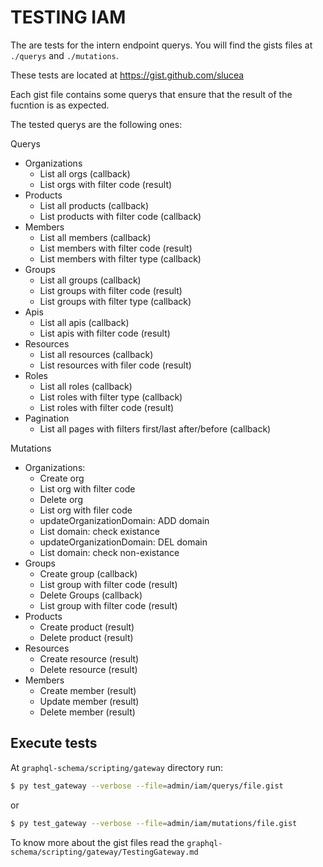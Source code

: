 # TESTING IAM

The are tests for the intern endpoint querys. You will find the gists files at `./querys` and `./mutations`.

These tests are located at https://gist.github.com/slucea 

Each gist file contains some querys that ensure that the result of the fucntion is as expected.

The tested querys are the following ones: 

Querys
- Organizations
	* List all orgs (callback)
	* List orgs with filter code (result)
- Products
	* List all products (callback)
	* List products with filter code (callback)
- Members
	* List all members (callback)
	* List members with filter code (result)
	* List members with filter type (callback)
- Groups
	* List all groups (callback)
	* List groups with filter code (result)
	* List groups with filter type (callback)
- Apis
	* List all apis (callback)
	* List apis with filter code (result)
- Resources
	* List all resources (callback)
	* List resources with filer code (result)
- Roles
	* List all roles (callback)
	* List roles with filter type (callback)
	* List roles with filter code (result)
- Pagination
	* List all pages with filters first/last after/before (callback)

 Mutations
- Organizations:
	* Create org 
	* List org with filter code
	* Delete org
	* List org with filer code
	* updateOrganizationDomain: ADD domain
	* List domain: check existance
	* updateOrganizationDomain: DEL domain
	* List domain: check non-existance
- Groups
	* Create group (callback)
	* List group with filter code (result)
	* Delete Groups (callback)
	* List group with filter code (result)
- Products
	* Create product (result)
	* Delete product (result)
- Resources
	* Create resource (result)
	* Delete resource (result)
- Members
	* Create member (result)
	* Update member (result)
	* Delete member (result)

## Execute tests

At  `graphql-schema/scripting/gateway` directory run:
 
```bash
$ py test_gateway --verbose --file=admin/iam/querys/file.gist
```
or
```bash
$ py test_gateway --verbose --file=admin/iam/mutations/file.gist
```

To know more about the gist files read the `graphql-schema/scripting/gateway/TestingGateway.md`